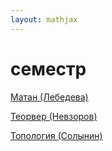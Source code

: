 ```yaml
---  
layout: mathjax  
---   
```

  
# семестр  
  
[Матан (Лебедева)](semestr/analysis)  
  
[Теорвер (Невзоров)](semestr/probability_and_statistics)  
  
[Топология (Солынин)](semestr/topology)  

